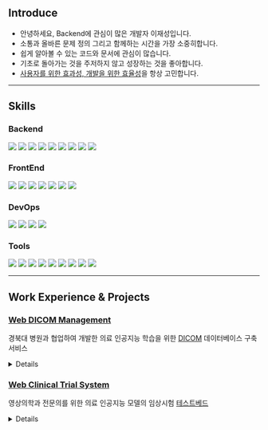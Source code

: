 ## Introduce

- 안녕하세요, Backend에 관심이 많은 개발자 이재성입니다.
- 소통과 올바른 문제 정의 그리고 함께하는 시간을 가장 소중히합니다.
- 쉽게 알아볼 수 있는 코드와 문서에 관심이 많습니다.
- 기초로 돌아가는 것을 주저하지 않고 성장하는 것을 좋아합니다.
- [사용자를 위한 효과성, 개발을 위한 효율성](https://beoks.tistory.com/79)을 항상 고민합니다.

---

## Skills

### Backend

<img src="https://img.shields.io/badge/Java-007396?&logo=Java&logoColor=white"> <img src="https://img.shields.io/badge/Kotlin-7F52FF?&logo=Kotlin&logoColor=white"> <img src="https://img.shields.io/badge/Spring-6DB33F?&logo=Spring&logoColor=white"> <img src="https://img.shields.io/badge/MongoDB-47A248?&logo=MongoDB&logoColor=white"> <img src="https://img.shields.io/badge/MySQL-4479A1?&logo=MySQL&logoColor=white"> <img src="https://img.shields.io/badge/JUnit5-25A162?&logo=JUnit5&logoColor=white"> <img src="https://img.shields.io/badge/Mockito-6DB33F?&logo=Mockito&logoColor=white"> <img src="https://img.shields.io/badge/Gradle-02303A?&logo=Gradle&logoColor=white"> <img src="https://img.shields.io/badge/Hibernate-59666C?&logo=Hibernate&logoColor=white">

### FrontEnd

  <img src="https://img.shields.io/badge/React-61DAFB?&logo=React&logoColor=white"> <img src="https://img.shields.io/badge/TypeScript-3178C6?&logo=TypeScript&logoColor=white"> <img src="https://img.shields.io/badge/JavaScript-F7DF1E?&logo=JavaScript&logoColor=white"> <img src="https://img.shields.io/badge/Jest-C21325?&logo=Jest&logoColor=white"> <img src="https://img.shields.io/badge/Testing Library-E33332?&logo=Testing Library&logoColor=white"> <img src="https://img.shields.io/badge/Redux-764ABC?&logo=Redux&logoColor=white"> <img src="https://img.shields.io/badge/Vite-646CFF?&logo=Vite&logoColor=white"> 
### DevOps

<img src="https://img.shields.io/badge/Docker-2496ED?&logo=Docker&logoColor=white"> <img src="https://img.shields.io/badge/Docker Compose-2496ED?&logo=Docker&logoColor=white"> <img src="https://img.shields.io/badge/NGINX-009639?&logo=NGINX&logoColor=white"> <img src="https://img.shields.io/badge/GitHub Actions-2088FF?&logo=GitHub Actions&logoColor=white"> 


### Tools

<img src="https://img.shields.io/badge/IntelliJ IDEA-000000?&logo=IntelliJ IDEA&logoColor=white"> <img src="https://img.shields.io/badge/WebStorm-000000?&logo=WebStorm&logoColor=white"> <img src="https://img.shields.io/badge/Visual Studio Code-007ACC?&logo=Visual Studio Code&logoColor=white"> <img src="https://img.shields.io/badge/Vim-019733?&logo=Vim&logoColor=white"> <img src="https://img.shields.io/badge/Git-F05032?&logo=Git&logoColor=white"> <img src="https://img.shields.io/badge/Bitbucket-0052CC?&logo=Bitbucket&logoColor=white"> <img src="https://img.shields.io/badge/Jira-0052CC?&logo=Jira&logoColor=white"> <img src="https://img.shields.io/badge/Confluence-172B4D?&logo=Confluence&logoColor=white"> <img src="https://img.shields.io/badge/Notion-000000?&logo=Notion&logoColor=white">

---

## Work Experience & Projects

### [Web DICOM Management](https://github.com/BEOKS/Web-DICOM-Management)
경북대 병원과 협업하여 개발한 의료 인공지능 학습을 위한 [DICOM](https://ko.wikipedia.org/wiki/%EC%9D%98%EB%A3%8C%EC%9A%A9_%EB%94%94%EC%A7%80%ED%84%B8_%EC%98%81%EC%83%81_%EB%B0%8F_%ED%86%B5%EC%8B%A0_%ED%91%9C%EC%A4%80) 데이터베이스 구축 서비스
<details>
  <summary>Details</summary>
  <p>

**Develop** **Leader**

2021.11 ~ 진행중(유지보수)

- 올바른 문제 정의를 위한 화면설계서/기술명세서/UML 작성
- 프로젝트 구현을 위한 [아키텍쳐 설계 및 프레임워크 선택](https://github.com/BEOKS/Web-Dicom-Management#used-framework--language)
- 협업을 위해 [개발 프로세스](https://www.notion.so/3272e7a0c2b84953af1cf62ae0732766) 및 컨벤션 정립
- [Docker-compose와 Shell 스크립트를 이용한 설치 및 배포 간편화](https://github.com/BEOKS/Web-Dicom-Management#usage)와 Github Action을 이용한 CI/CD 도입
- 개인 정보 보호를 위해 JS를 이용한 환자 개인정보 [익명화 기능 구현](https://github.com/BEOKS/Web-Dicom-Management#1-anonymization)
- React.ts/Redux 를 이용한 클라이언트 일부 구성 및 리팩토링
- DICOM, PNG/JPEG 및 메타데이터 업/다운로드 기능 구현 및 성능 개선
- [TorchServe를 이용한 머신러닝 추론 서버 기능](https://github.com/BEOKS/Web-Dicom-Management#6-machine-learning-result-visualization) 구현 및 미들웨어와 연결
- 생산성을 높이기 위해 Java≥8, Kotlin,를 이용한 리팩토링

  </p>
</details>

### [Web Clinical Trial System](https://github.com/BEOKS/Web-Clinical-Trial-System)

영상의학과 전문의를 위한 의료 인공지능 모델의 임상시험 [테스트베드](https://ko.wikipedia.org/wiki/%ED%85%8C%EC%8A%A4%ED%8A%B8%EB%B2%A0%EB%93%9C) 
<details>
  <summary>Details </summary>
  <p>
    
**Develop** **Leader**

2022.06 ~ 진행중(개발)

- 올바른 문제 정의를 위한 화면설계서/기술명세서/UML 작성
- 프로젝트 구현을 위한 아키텍쳐 설계 및 프레임워크 선택
- 생산성 향상을 위한 Confluence/Jira/Bitbucket 도입 및 교육
- 현재 기능 설계에 따라 개발 진행 중(업데이트 예정)
  </p>
</details>

